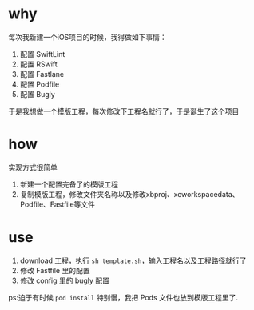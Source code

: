# why
每次我新建一个iOS项目的时候，我得做如下事情：
1. 配置 SwiftLint
2. 配置 RSwift
3. 配置 Fastlane
4. 配置 Podfile
5. 配置 Bugly
   
于是我想做一个模版工程，每次修改下工程名就行了，于是诞生了这个项目

# how
实现方式很简单
1. 新建一个配置完备了的模版工程
2. 复制模版工程，修改文件夹名称以及修改xbproj、xcworkspacedata、Podfile、Fastfile等文件

# use
1. download 工程，执行 `sh template.sh`，输入工程名以及工程路径就行了
2. 修改 Fastfile 里的配置
3. 修改 config 里的 bugly 配置


ps:迫于有时候 `pod install` 特别慢，我把 Pods 文件也放到模版工程里了.